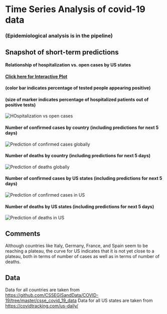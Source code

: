 # Time Series Analysis of covid-19 data

### (Epidemiological analysis is in the pipeline)

## Snapshot of short-term predictions

#### Relationship of hospitalization vs. open cases by US states 
#### [Click here for Interactive Plot](https://github.com/arkobarman/covid-19_timeSeriesAnalysis/blob/master/screenshots/hospitalizationVsOpenCases_USStates.html)
#### (color bar indicates percentage of tested people appearing positive)
#### (size of marker indicates percentage of hospitalized patients out of positive tests)
![HOspitalization vs open cases](screenshots/hospitalizationVsOpenCases_USStates.PNG)

#### Number of confirmed cases by country (including predictions for next 5 days)
![Prediction of confirmed cases globally](screenshots/predictions_covid-19_05042020.png)

#### Number of deaths by country (including predictions for next 5 days)
![Prediction of deaths globally](screenshots/predictions_covid-19_deaths_05042020.png)

#### Number of confirmed cases by US states (including predictions for next 5 days)
![Prediction of confirmed cases in US](screenshots/predictions_covid-19_USStates_05042020.png)

#### Number of deaths by US states (including predictions for next 5 days)
![Prediction of deaths in US](screenshots/predictions_covid-19_USStates_deaths_05042020.png)


## Comments

Although countries like Italy, Germany, France, and Spain seem to be reaching a plateau, the curve for US indicates that it is not yet close to a plateau, both in terms of number of cases as well as in terms of number of deaths.


## Data

Data for all countries are taken from https://github.com/CSSEGISandData/COVID-19/tree/master/csse_covid_19_data
Data for all US states are taken from https://covidtracking.com/us-daily/
